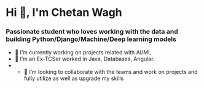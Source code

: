 # Hi 👋, I'm Chetan Wagh

  ###   Passionate student who loves working with the data and building Python/Django/Machine/Deep learning models
    
- 🔭 I’m currently working on projects related with AI/ML
- 🌱 I’m an Ex-TCSer worked in Java, Databases, Angular.
- - 👯 I’m looking to collaborate with the teams and work on projects and fully utilize as well as upgrade my skills
<!--
**chetanrw/chetanrw** is a ✨ _special_ ✨ repository because its `README.md` (this file) appears on your GitHub profile.

Here are some ideas to get you started:

- 🔭 I’m currently working on How to solve climate change problem with AI/ML
- 🌱 I’m currently learning Vision Intelligence & ML
- 👯 I’m looking to collaborate on ...
- 🤔 I’m looking for help with ...
- 💬 Ask me about ...
- 📫 How to reach me: ...
- 😄 Pronouns: ...
- ⚡ Fun fact: ...
-->
